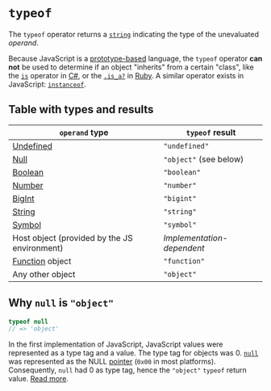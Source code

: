 # `typeof`

The `typeof` operator returns a [`string`][type-string] indicating the type of the unevaluated _operand_.

Because JavaScript is a [prototype-based][info-prototype-inheritance] language, the `typeof` operator **can not** be used to determine if an object "inherits" from a certain "class", like the [`is`][csharp-operator-is] operator in [C#][language-csharp], or the [`.is_a?`][ruby-method-is] in [Ruby][language-ruby]. A similar operator exists in JavaScript: [`instanceof`][keyword-instanceof].

## Table with types and results

| `operand` type | `typeof` result |
|----------------|-----------------|
| [Undefined][type-undefined] | `"undefined"` |
| [Null][type-null] | `"object"` (see below) |
| [Boolean][type-boolean] | `"boolean"` |
| [Number][type-number] | `"number"` |
| [BigInt][type-bigint] | `"bigint"` |
| [String][type-string] | `"string"` |
| [Symbol][type-symbol] | `"symbol"` |
| Host object (provided by the JS environment) | _Implementation-dependent_
| [Function][type-function] object | `"function"` |
| Any other object | `"object"` |

## Why `null` is `"object"`

```javascript
typeof null
// => 'object'
```

In the first implementation of JavaScript, JavaScript values were represented
as a type tag and a value. The type tag for objects was 0. [`null`][type-null]
was represented as the NULL [pointer][type-pointer] (`0x00` in most
platforms). Consequently, `null` had 0 as type tag, hence the `"object"`
`typeof` return value. [Read more][ref-null-pointer-typeof].


[info-prototype-inheritance]: ../info/prototype_inheritance.md
[keyword-instanceof]: ./instanceof.md
[language-csharp]: ../../../csharp/README.md
[language-ruby]: ../../../languages/csharp/README.md

[type-array]: ../../../../reference/types/array.md
[type-bigint]: ../../../../reference/types/big_integer.md
[type-boolean]: ../../../../reference/types/boolean.md
[type-function]: ../../../../reference/types/function.md
[type-null]: ../../../../reference/types/null.md
[type-number]: ../../../../reference/types/number.md
[type-object]: ../../../../reference/types/object.md
[type-pointer]: ../../../../reference/types/pointer.md
[type-string]: ../../../../reference/types/string.md
[type-symbol]: ../../../../reference/types/symbol.md
[type-undefined]: ../../../../reference/concepts/undefined.md

[ref-null-pointer-typeof]: https://2ality.com/2013/10/typeof-null.html
[csharp-operator-is]: https://docs.microsoft.com/en-us/dotnet/csharp/language-reference/keywords/is
[ruby-method-is]: https://ruby-doc.org/core/Object.html#method-i-is_a-3F
